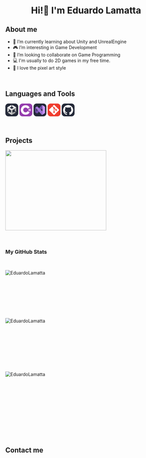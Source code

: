 <h1 align = "center"> Hi!👋 I'm Eduardo Lamatta</h1>

<h2 align = "left"> About me </h2>
<p align = "left">

- 🌱 I’m currently learning about Unity and UnrealEngine
- 🎮 I’m interesting in Game Development
- 👀 I’m looking to collaborate on Game Programming
- 💻 I'm usually to do 2D games in my free time.
- 👾 I love the pixel art style

</p> <br>


<h2 align = "left"> Languages and Tools </h2>
<p align = "left">
  <img src="https://github.com/tandpfun/skill-icons/blob/main/icons/Unity-Dark.svg" alt="unity" width="40" height="40"/>
  <img src="https://github.com/tandpfun/skill-icons/blob/main/icons/CS.svg" alt="csharp" width="40" height="40"/>
  <img src="https://github.com/tandpfun/skill-icons/blob/main/icons/VisualStudio-Dark.svg" alt="VS" width="40" height="40"/>
  <img src="https://github.com/tandpfun/skill-icons/blob/main/icons/Git.svg" alt="git" width="40" height="40"/>
  <img src="https://github.com/tandpfun/skill-icons/blob/main/icons/Github-Dark.svg" alt="github" width="40" height="40"/>
  
</p> <br>


<h2 align = "left"> Projects </h2>
<p align = "left">
  <a href = "https://minifagames.itch.io/survivors-battleground" alt = "minifagames.itch.io"> <img src = "https://img.itch.zone/aW1nLzEzNjYxMDA5LnBuZw==/315x250%23c/oAxC%2FJ.png" alt = "" width="315" height="250"/> </a>
</p> <br>


<h3>My GitHub Stats</h3>


<br>

<p>
<img align="left" src="https://github-readme-stats.vercel.app/api/top-langs/?username=EduardoLamatta&layout=compact&theme=dark&bg_color=00000000" alt="EduardoLamatta"/>
</p><br><br><br><br><br><br><br><br>

<p>
<img align="left" src="https://github-readme-stats.vercel.app/api?username=EduardoLamatta&show_icons=true&bg_color=00000000&theme=dark" alt="EduardoLamatta" />
</p><br><br><br><br><br><br><br><br><br>

<p><img align="left" src="https://github-readme-streak-stats.herokuapp.com?user=EduardoLamatta&theme=dark" alt="EduardoLamatta" />
</p><br><br><br><br><br><br><br><br><br><br><br><br>


<h2 align = "left"> Contact me</h2>

<p align = "left">
</p> <br>
